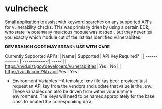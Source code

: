 # vulncheck

Small application to assist with keyword searches on any supported API's for vulnerability checks. This was primiarly drien by using a certain EDR, who state "A potentially malicious module was loaded". But they never tell you exactly which module out of the list has identified vulnerabilites.
 
**DEV BRANCH CODE MAY BREAK< USE WITH CARE** 

 Currently Supported API's:
| Name        | Supported           | API Key Required?  |
| ------------- |:-------------:| -----:|
| https://nvd.nist.gov/developers/vulnerabilities| Yes | No |
| https://vuldb.com/?kb.api| Yes | Yes |


- Environment Variables 
--A template .env file has been provided just request an API key from the vendors and update that value in the .env. These variables can also be driven from within your runtime environment. The Keys will need to be named appropiately for the base class to located the corresponding data. 
